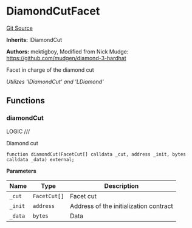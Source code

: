 # DiamondCutFacet
[Git Source](https://github.com/VaporFi/liquid-staking/blob/5d323fd7888bb01e362cdf4c980f8c20b18b712f/src/facets/DiamondCutFacet.sol)

**Inherits:**
IDiamondCut

**Authors:**
mektigboy, Modified from Nick Mudge: https://github.com/mudgen/diamond-3-hardhat

Facet in charge of the diamond cut

*Utilizes 'IDiamondCut' and 'LDiamond'*


## Functions
### diamondCut

LOGIC ///

Diamond cut


```solidity
function diamondCut(FacetCut[] calldata _cut, address _init, bytes calldata _data) external;
```
**Parameters**

|Name|Type|Description|
|----|----|-----------|
|`_cut`|`FacetCut[]`|Facet cut|
|`_init`|`address`|Address of the initialization contract|
|`_data`|`bytes`|Data|


